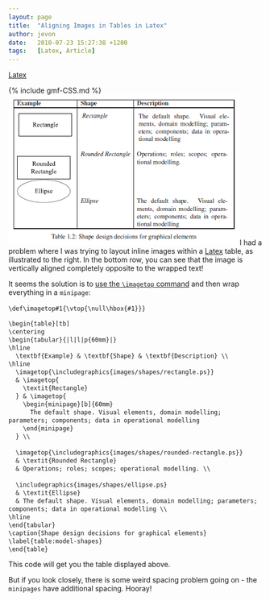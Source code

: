 ```yaml
---
layout: page
title:  "Aligning Images in Tables in Latex"
author: jevon
date:   2010-07-23 15:27:38 +1200
tags:   [Latex, Article]
---
```


[Latex](Latex.md)

{% include gmf-CSS.md %}<img src="/img/gmf/latex-table-images.png" class="gmf">I had a problem where I was trying to layout inline images within a [Latex](Latex.md) table, as illustrated to the right. In the bottom row, you can see that the image is vertically aligned completely opposite to the wrapped text!

It seems the solution is to <a href="http://stackoverflow.com/questions/1467351/latex-tabular-vertical-alignment-to-top/1470320#1470320">use the `\imagetop` command</a> and then wrap everything in a `minipage`:

`\def\imagetop#1{\vtop{\null\hbox{#1}}}`

```
\begin{table}[tb]
\centering
\begin{tabular}{|l|l|p{60mm}|}
\hline
  \textbf{Example} & \textbf{Shape} & \textbf{Description} \\
\hline
  \imagetop{\includegraphics{images/shapes/rectangle.ps}}
  & \imagetop{
    \textit{Rectangle}
  } & \imagetop{
    \begin{minipage}[b]{60mm}
      The default shape. Visual elements, domain modelling; parameters; components; data in operational modelling
    \end{minipage}
  } \\

  \imagetop{\includegraphics{images/shapes/rounded-rectangle.ps}} 
  & \textit{Rounded Rectangle} 
  & Operations; roles; scopes; operational modelling. \\

  \includegraphics{images/shapes/ellipse.ps} 
  & \textit{Ellipse} 
  & The default shape. Visual elements, domain modelling; parameters; components; data in operational modelling \\
\hline
\end{tabular}
\caption{Shape design decisions for graphical elements}
\label{table:model-shapes}
\end{table}
```

This code will get you the table displayed above.

But if you look closely, there is some weird spacing problem going on - the `minipages` have additional spacing. Hooray!
